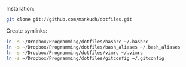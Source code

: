 Installation:
```Bash
git clone git://github.com/mankuch/dotfiles.git
```

Create symlinks:
```Bash
ln -s ~/Dropbox/Programming/dotfiles/bashrc ~/.bashrc
ln -s ~/Dropbox/Programming/dotfiles/bash_aliases ~/.bash_aliases
ln -s ~/Dropbox/Programming/dotfiles/vimrc ~/.vimrc
ln -s ~/Dropbox/Programming/dotfiles/gitconfig ~/.gitconfig
```
